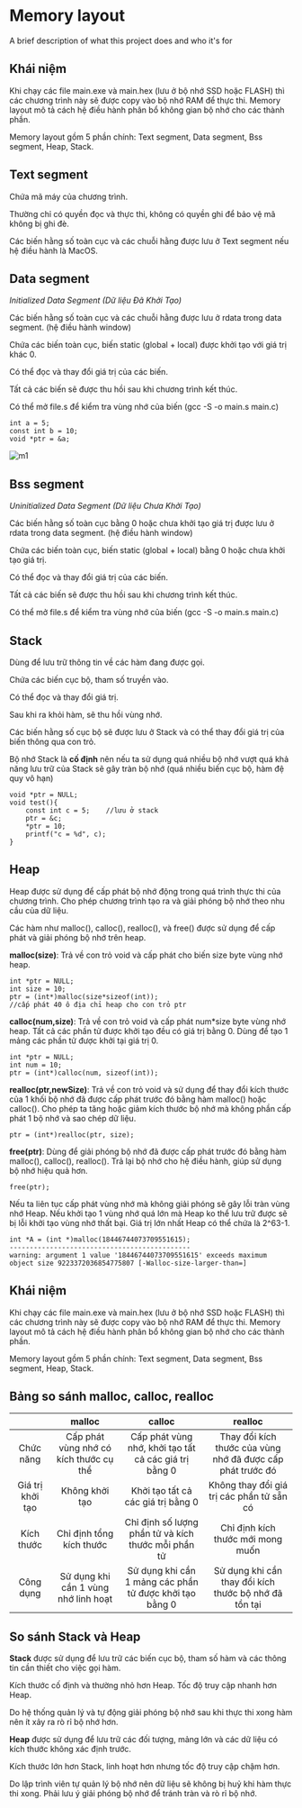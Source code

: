
# Memory layout

A brief description of what this project does and who it's for


## Khái niệm
Khi chạy các file main.exe và main.hex (lưu ở bộ nhớ SSD hoặc FLASH) thì các chương trình này sẽ được copy vào bộ nhớ RAM để thực thi. Memory layout mô tả cách hệ điều hành phân bổ không gian bộ nhớ cho các thành phần.

Memory layout gồm 5 phần chính: Text segment, Data segment, Bss segment, Heap, Stack.

## Text segment
Chứa mã máy của chương trình.

Thường chỉ có quyền đọc và thực thi, không có quyền ghi để bảo vệ mã không bị ghi đè.

Các biến hằng số toàn cục và các chuỗi hằng được lưu ở Text segment nếu hệ điều hành là MacOS.
## Data segment
*Initialized Data Segment (Dữ liệu Đã Khởi Tạo)*

Các biến hằng số toàn cục và các chuỗi hằng được lưu ở rdata trong data segment. (hệ điều hành window)

Chứa các biến toàn cục, biến static (global + local) được khởi tạo với giá trị khác 0.

Có thể đọc và thay đổi giá trị của các biến.

Tất cả các biến sẽ được thu hồi sau khi chương trình kết thúc.

Có thể mở file.s để kiểm tra vùng nhớ của biến (gcc -S -o main.s main.c)
```
int a = 5;
const int b = 10;
void *ptr = &a;
```
![m1](https://github.com/user-attachments/assets/689448e3-c65f-43ec-acb1-d53bf2229fe3)

## Bss segment
*Uninitialized Data Segment (Dữ liệu Chưa Khởi Tạo)*

Các biến hằng số toàn cục bằng 0 hoặc chưa khởi tạo giá trị được lưu ở rdata trong data segment. (hệ điều hành window)

Chứa các biến toàn cục, biến static (global + local) bằng 0 hoặc chưa khởi tạo giá trị.

Có thể đọc và thay đổi giá trị của các biến.

Tất cả các biến sẽ được thu hồi sau khi chương trình kết thúc.

Có thể mở file.s để kiểm tra vùng nhớ của biến (gcc -S -o main.s main.c)
## Stack
Dùng để lưu trữ thông tin về các hàm đang được gọi.

Chứa các biến cục bộ, tham số truyền vào.

Có thể đọc và thay đổi giá trị.

Sau khi ra khỏi hàm, sẽ thu hồi vùng nhớ.

Các biến hằng số cục bộ sẽ được lưu ở Stack và có thể thay đổi giá trị của biến thông qua con trỏ.

Bộ nhớ Stack là **cố định** nên nếu ta sử dụng quá nhiều bộ nhớ vượt quá khả năng lưu trữ của Stack sẽ gây tràn bộ nhớ (quá nhiều biến cục bộ, hàm đệ quy vô hạn)
```
void *ptr = NULL;
void test(){
    const int c = 5;    //lưu ở stack
    ptr = &c;
    *ptr = 10;
    printf("c = %d", c);
}
```


## Heap
Heap được sử dụng để cấp phát bộ nhớ động trong quá trình thực thi của chương trình. Cho phép chương trình tạo ra và giải phóng bộ nhớ theo nhu cầu của dữ liệu.

Các hàm như malloc(), calloc(), realloc(), và free() được sử dụng để cấp phát và giải phóng bộ nhớ trên heap.

**malloc(size)**: Trả về con trỏ void và cấp phát cho biến size byte vùng nhớ heap.
```
int *ptr = NULL;
int size = 10;
ptr = (int*)malloc(size*sizeof(int)); 
//cấp phát 40 ô địa chỉ heap cho con trỏ ptr
```
**calloc(num,size)**: Trả về con trỏ void và cấp phát num*size byte vùng nhớ heap. Tất cả các phần tử được khởi tạo đều có giá trị bằng 0. Dùng để tạo 1 mảng các phần tử được khởi tại giá trị 0.
```
int *ptr = NULL;
int num = 10;
ptr = (int*)calloc(num, sizeof(int));
```
**realloc(ptr,newSize)**: Trả về con trỏ void và sử dụng để thay đổi kích thước của 1 khối bộ nhớ đã được cấp phát trước đó bằng hàm malloc() hoặc calloc(). Cho phép ta tăng hoặc giảm kích thước bộ nhớ mà không phần cấp phát 1 bộ nhớ và sao chép dữ liệu.
```
ptr = (int*)realloc(ptr, size);
```
**free(ptr)**: Dùng để giải phóng bộ nhớ đã được cấp phát trước đó bằng hàm malloc(), calloc(), realloc(). Trả lại bộ nhớ cho hệ điều hành, giúp sử dụng bộ nhớ hiệu quả hơn.
```
free(ptr);
```
Nếu ta liên tục cấp phát vùng nhớ mà không giải phóng sẽ gây lỗi tràn vùng nhớ Heap. Nếu khởi tạo 1 vùng nhớ quá lớn mà Heap ko thể lưu trữ được sẽ bị lỗi khởi tạo vùng nhớ thất bại. Giá trị lớn nhất Heap có thể chứa là 2^63-1.
```
int *A = (int *)malloc(18446744073709551615);
---------------------------------------------
warning: argument 1 value '18446744073709551615' exceeds maximum object size 9223372036854775807 [-Walloc-size-larger-than=]
```


## Khái niệm
Khi chạy các file main.exe và main.hex (lưu ở bộ nhớ SSD hoặc FLASH) thì các chương trình này sẽ được copy vào bộ nhớ RAM để thực thi. Memory layout mô tả cách hệ điều hành phân bổ không gian bộ nhớ cho các thành phần.

Memory layout gồm 5 phần chính: Text segment, Data segment, Bss segment, Heap, Stack.

## Bảng so sánh malloc, calloc, realloc
|  | malloc | calloc| realloc |
|:--------------:|:-------:|:------:|:-------:|
| Chức năng | Cấp phát vùng nhớ có kích thước cụ thể | Cấp phát vùng nhớ, khởi tạo tất cả các giá trị bằng 0 | Thay đổi kích thước của vùng nhớ đã được cấp phát trước đó |
| Giá trị khởi tạo | Không khởi tạo | Khởi tạo tất cả các giá trị bằng 0 | Không thay đổi giá trị các phần tử sẵn có |
| Kích thước | Chỉ định tổng kích thước | Chỉ định số lượng phần tử và kích thước mỗi phần tử | Chỉ định kích thước mới mong muốn |
|Công dụng|Sử dụng khi cần 1 vùng nhớ linh hoạt|Sử dụng khi cần 1 mảng các phần tử được khởi tạo bằng 0|Sử dụng khi cần thay đổi kích thước bộ nhớ đã tồn tại|

## So sánh Stack và Heap
**Stack** được sử dụng để lưu trữ các biến cục bộ, tham số hàm và các thông tin cần thiết cho việc gọi hàm.

Kích thước cố định và thường nhỏ hơn Heap. Tốc độ truy cập nhanh hơn Heap.

Do hệ thống quản lý và tự động giải phóng bộ nhớ sau khi thực thi xong hàm nên ít xảy ra rò rỉ bộ nhớ hơn.

**Heap** được sử dụng để lưu trữ các đối tượng, mảng lớn và các dữ liệu có kích thước không xác định trước. 

Kích thước lớn hơn Stack, linh hoạt hơn nhưng tốc độ truy cập chậm hơn.

Do lập trình viên tự quản lý bộ nhớ nên dữ liệu sẽ không bị huỷ khi hàm thực thi xong. Phải lưu ý giải phóng bộ nhớ để tránh tràn và rò rỉ bộ nhớ. 

